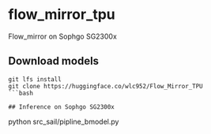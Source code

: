 # flow_mirror_tpu
Flow_mirror on Sophgo SG2300x 

## Download models
```
git lfs install
git clone https://huggingface.co/wlc952/Flow_Mirror_TPU
```bash

## Inference on Sophgo SG2300x 
```
python src_sail/pipline_bmodel.py
```python
